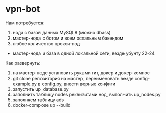 # vpn-bot

Нам потребуется:

1) нода с базой данных MySQL8 (можно dbass)
2) мастер-нода с ботом и всем остальным бэкендом
3) любое количество прокси-нод

- мастер-нода и база в одной локальной сети, везде убунту 22-24

Как развернуть:

1) на мастер-ноде установить руками гит, докер и докер-компос
2) git clone репозитория на мастер, переименовать везде config-example.py в config.py, внести верные конфиги
3) запустить up_database.py
4) заполнить таблицу nodes реквизитами нод, выполнить up_nodes.py
5) заполняем таблицу ads
6) docker-compose up --build



